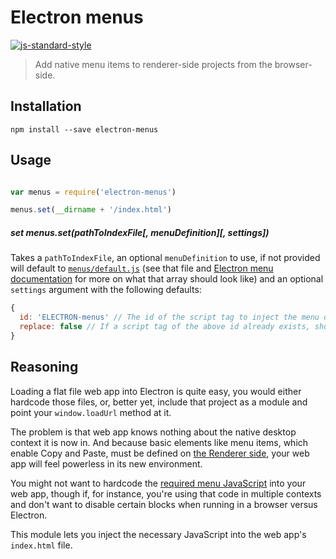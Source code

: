 Electron menus
============

[![js-standard-style](https://img.shields.io/badge/code%20style-standard-brightgreen.svg?style=flat)](https://github.com/feross/standard)

> Add native menu items to renderer-side projects from the browser-side.

## Installation

````shell
npm install --save electron-menus
````

## Usage

````js

var menus = require('electron-menus')

menus.set(__dirname + '/index.html')
````

##### **set** menus.set(pathToIndexFile[, menuDefinition][, settings])

Takes a `pathToIndexFile`, an optional `menuDefinition` to use, if not provided will default to [`menus/default.js`](menus/default.js) (see that file and [Electron menu documentation](https://github.com/atom/electron/blob/master/docs/api/menu.md) for more on what that array should look like) and an optional `settings` argument with the following defaults:

````js
{
  id: 'ELECTRON-menus' // The id of the script tag to inject the menu definition into,
  replace: false // If a script tag of the above id already exists, should it replace its contents or leave it alones
}
````

## Reasoning

Loading a flat file web app into Electron is quite easy, you would either hardcode those files, or, better yet, include that project as a module and point your `window.loadUrl` method at it.

The problem is that web app knows nothing about the native desktop context it is now in. And because basic elements like menu items, which enable Copy and Paste, must be defined on [the Renderer side](https://github.com/ilyavorobiev/atom-docs/blob/master/atom-shell/Architecture.md), your web app will feel powerless in its new environment. 

You might not want to hardcode the [required menu JavaScript](https://github.com/atom/electron/blob/master/docs/api/menu.md) into your web app, though if, for instance, you're using that code in multiple contexts and don't want to disable certain blocks when running in a browser versus Electron.

This module lets you inject the necessary JavaScript into the web app's `index.html` file.
